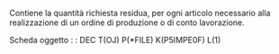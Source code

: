 Contiene la quantità richiesta residua, per ogni articolo necessario alla realizzazione di un ordine di produzione o di conto lavorazione.

Scheda oggetto
 :  : DEC T(OJ) P(\*FILE) K(P5IMPE0F) L(1)

